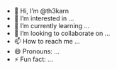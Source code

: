 - 👋 Hi, I’m @th3karn
- 👀 I’m interested in ...
- 🌱 I’m currently learning ...
- 💞️ I’m looking to collaborate on ...
- 📫 How to reach me ...
- 😄 Pronouns: ...
- ⚡ Fun fact: ...

<!---
th3karn/th3karn is a ✨ special ✨ repository because its `README.md` (this file) appears on your GitHub profile.
You can click the Preview link to take a look at your changes.
--->
